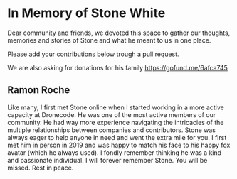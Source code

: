 # In Memory of Stone White

Dear community and friends, we devoted this space to gather our thoughts, memories and stories of Stone and what he meant to us in one place.

Please add your contributions below trough a pull request.

We are also asking for donations for his family https://gofund.me/6afca745

## Ramon Roche

Like many, I first met Stone online when I started working in a more active capacity at Dronecode. He was one of the most active members of our community. He had way more experience navigating the intricacies of the multiple relationships between companies and contributors. Stone was always eager to help anyone in need and went the extra mile for you. I first met him in person in 2019 and was happy to match his face to his happy fox avatar (which he always used). I fondly remember thinking he was a kind and passionate individual. I will forever remember Stone. You will be missed. Rest in peace.
